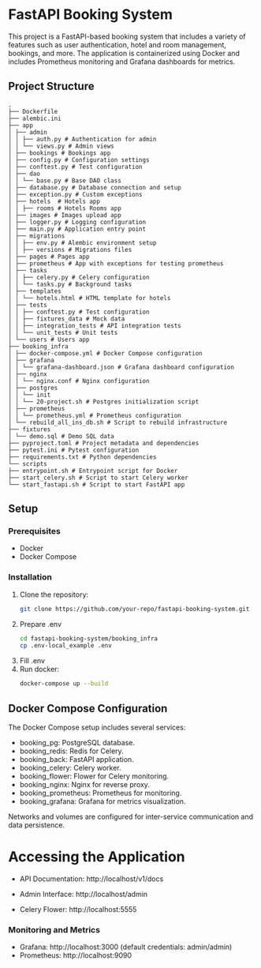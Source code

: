 # FastAPI Booking System

This project is a FastAPI-based booking system that includes a variety of features such as user authentication, hotel and room management, bookings, and more. The application is containerized using Docker and includes Prometheus monitoring and Grafana dashboards for metrics.

## Project Structure

```
.
├── Dockerfile
├── alembic.ini
├── app
│ ├── admin
│ │ ├── auth.py # Authentication for admin
│ │ └── views.py # Admin views
│ ├── bookings # Bookings app
│ ├── config.py # Configuration settings
│ ├── conftest.py # Test configuration
│ ├── dao
│ │ └── base.py # Base DAO class
│ ├── database.py # Database connection and setup
│ ├── exception.py # Custom exceptions
│ ├── hotels  # Hotels app
│ │ ├── rooms # Hotels Rooms app
│ ├── images # Images upload app
│ ├── logger.py # Logging configuration
│ ├── main.py # Application entry point
│ ├── migrations
│ │ ├── env.py # Alembic environment setup
│ │ ├── versions # Migrations files
│ ├── pages # Pages app
│ ├── prometheus # App with exceptions for testing prometheus
│ ├── tasks
│ │ ├── celery.py # Celery configuration
│ │ └── tasks.py # Background tasks
│ ├── templates
│ │ └── hotels.html # HTML template for hotels
│ ├── tests
│ │ ├── conftest.py # Test configuration
│ │ ├── fixtures_data # Mock data
│ │ ├── integration_tests # API integration tests
│ │ └── unit_tests # Unit tests
│ └── users # Users app
├── booking_infra
│ ├── docker-compose.yml # Docker Compose configuration
│ ├── grafana
│ │ └── grafana-dashboard.json # Grafana dashboard configuration
│ ├── nginx
│ │ └── nginx.conf # Nginx configuration
│ ├── postgres
│ │ └── init
│ │ └── 20-project.sh # Postgres initialization script
│ ├── prometheus
│ │ └── prometheus.yml # Prometheus configuration
│ └── rebuild_all_ins_db.sh # Script to rebuild infrastructure
├── fixtures
│ └── demo.sql # Demo SQL data
├── pyproject.toml # Project metadata and dependencies
├── pytest.ini # Pytest configuration
├── requirements.txt # Python dependencies
└── scripts
├── entrypoint.sh # Entrypoint script for Docker
├── start_celery.sh # Script to start Celery worker
└── start_fastapi.sh # Script to start FastAPI app
```


## Setup

### Prerequisites
- Docker
- Docker Compose


### Installation

1. Clone the repository:
   ```bash
   git clone https://github.com/your-repo/fastapi-booking-system.git
   ```
2. Prepare .env
    ```bash
   cd fastapi-booking-system/booking_infra
   cp .env-local_example .env
   ```
3. Fill .env
4. Run docker:
    ```bash
    docker-compose up --build
    ```


## Docker Compose Configuration
The Docker Compose setup includes several services:

 - booking_pg: PostgreSQL database.
 - booking_redis: Redis for Celery.
 - booking_back: FastAPI application.
 - booking_celery: Celery worker.
 - booking_flower: Flower for Celery monitoring.
 - booking_nginx: Nginx for reverse proxy.
 - booking_prometheus: Prometheus for monitoring.
 - booking_grafana: Grafana for metrics visualization.

Networks and volumes are configured for inter-service communication and data persistence.

# Accessing the Application
 - API Documentation: http://localhost/v1/docs

 - Admin Interface: http://localhost/admin 

 - Celery Flower: http://localhost:5555

### Monitoring and Metrics


 - Grafana: http://localhost:3000 (default credentials: admin/admin)
 - Prometheus:  http://localhost:9090